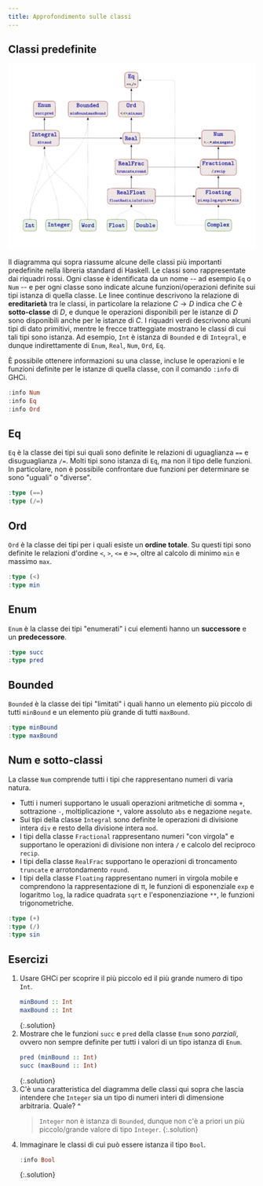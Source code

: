 ```yaml
---
title: Approfondimento sulle classi
---
```


## Classi predefinite

![](assets/images/class_diagram.png)

Il diagramma qui sopra riassume alcune delle classi più importanti
predefinite nella libreria standard di Haskell.  Le classi sono
rappresentate dai riquadri rossi. Ogni classe è identificata da un
nome -- ad esempio `Eq` o `Num` -- e per ogni classe sono indicate
alcune funzioni/operazioni definite sui tipi istanza di quella
classe. Le linee continue descrivono la relazione di
**ereditarietà** tra le classi, in particolare la relazione $C \to
D$ indica che $C$ è **sotto-classe** di $D$, e dunque le operazioni
disponibili per le istanze di $D$ sono disponibili anche per le
istanze di $C$.  I riquadri verdi descrivono alcuni tipi di dato
primitivi, mentre le frecce tratteggiate mostrano le classi di cui
tali tipi sono istanza. Ad esempio, `Int` è istanza di `Bounded` e
di `Integral`, e dunque indirettamente di `Enum`, `Real`, `Num`,
`Ord`, `Eq`.

È possibile ottenere informazioni su una classe, incluse le
operazioni e le funzioni definite per le istanze di quella classe,
con il comando `:info` di GHCi.

``` haskell
:info Num
:info Eq
:info Ord
```

## Eq

`Eq` è la classe dei tipi sui quali sono definite le relazioni di
uguaglianza `==` e disuguaglianza `/=`. Molti tipi sono istanza di
`Eq`, ma non il tipo delle funzioni. In particolare, non è possibile
confrontare due funzioni per determinare se sono "uguali" o
"diverse".

``` haskell
:type (==)
:type (/=)
```

## Ord

`Ord` è la classe dei tipi per i quali esiste un **ordine
totale**. Su questi tipi sono definite le relazioni d'ordine `<`,
`>`, `<=` e `>=`, oltre al calcolo di minimo `min` e massimo `max`.

``` haskell
:type (<)
:type min
```

## Enum

`Enum` è la classe dei tipi "enumerati" i cui elementi hanno un
**successore** e un **predecessore**.

``` haskell
:type succ
:type pred
```

## Bounded

`Bounded` è la classe dei tipi "limitati" i quali hanno un elemento
più piccolo di tutti `minBound` e un elemento più grande di tutti
`maxBound`.

``` haskell
:type minBound
:type maxBound
```

## Num e sotto-classi

La classe `Num` comprende tutti i tipi che rappresentano numeri di
varia natura.

* Tutti i numeri supportano le usuali operazioni aritmetiche di
  somma `+`, sottrazione `-`, moltiplicazione `*`, valore assoluto
  `abs` e negazione `negate`.
* Sui tipi della classe `Integral` sono definite le operazioni di
  divisione intera `div` e resto della divisione intera `mod`.
* I tipi della classe `Fractional` rappresentano numeri "con
  virgola" e supportano le operazioni di divisione non intera `/` e
  calcolo del reciproco `recip`.
* I tipi della classe `RealFrac` supportano le operazioni di
  troncamento `truncate` e arrotondamento `round`.
* I tipi della classe `Floating` rappresentano numeri in virgola
  mobile e comprendono la rappresentazione di π, le funzioni di
  esponenziale `exp` e logaritmo `log`, la radice quadrata `sqrt` e
  l'esponenziazione `**`, le funzioni trigonometriche.

``` haskell
:type (+)
:type (/)
:type sin
```

## Esercizi

1. Usare GHCi per scoprire il più piccolo ed il più grande numero di
   tipo `Int`.
   ``` haskell
   minBound :: Int
   maxBound :: Int
   ```
   {:.solution}
2. Mostrare che le funzioni `succ` e `pred` della classe `Enum` sono
   *parziali*, ovvero non sempre definite per tutti i valori di un
   tipo istanza di `Enum`.
   ``` haskell
   pred (minBound :: Int)
   succ (maxBound :: Int)
   ```
   {:.solution}
3. C'è una caratteristica del diagramma delle classi qui sopra che
    lascia intendere che `Integer` sia un tipo di numeri interi di
    dimensione arbitraria. Quale?
   ^
   > `Integer` non è istanza di `Bounded`, dunque non c'è a priori
   > un più piccolo/grande valore di tipo `Integer`.
   {:.solution}
4. Immaginare le classi di cui può essere istanza il tipo `Bool`.
   ```haskell
   :info Bool
   ```
   {:.solution}
